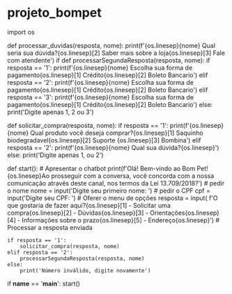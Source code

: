 # projeto_bompet

import os

def processar_duvidas(resposta, nome):
        print(f'{os.linesep}{nome} Qual seria sua dúvida?{os.linesep}[2] Saber mais sobre a loja{os.linesep}[3] Fale com atendente')
if 
def processarSegundaResposta(resposta, nome):
    if resposta == '1':
        print(f'{os.linesep}{nome} Escolha sua forma de pagamento{os.linesep}[1] Crédito{os.linesep}[2] Boleto Bancario')
    elif resposta == '2':
        print(f'{os.linesep}{nome} Escolha sua forma de pagamento{os.linesep}[1] Crédito{os.linesep}[2] Boleto Bancario')
    elif resposta == '3':
        print(f'{os.linesep}{nome} Escolha sua forma de pagamento{os.linesep}[1] Crédito{os.linesep}[2] Boleto Bancario')
    else:
        print('Digite apenas 1, 2 ou 3')


def solicitar_compra(resposta, nome):
    if resposta == '1':
        print(f'{os.linesep}{nome} Qual produto você deseja comprar?{os.linesep}[1] Saquinho biodegradavel{os.linesep}[2] Suporte {os.linesep}[3] Bombina')
    elif resposta == '2':
        print(f'{os.linesep}{nome} Qual sua dúvida?{os.linesep}')
    else:
        print('Digite apenas 1, ou 2')


def start():
    # Apresentar o chatbot
    print(f'Olá! Bem-vindo ao Bom Pet!{os.linesep}Ao prosseguir com a conversa, você concorda com a nossa comunicação através deste canal, nos termos da Lei 13.709/2018?')
    # pedir o nome
    nome = input('Digite seu primeiro nome: ')
    # pedir o CPF
    cpf = input('Digite seu CPF: ')
    # Oferer o menu de opções
    resposta = input(
        f'O que gostaria de fazer aqui?{os.linesep}[1] - Solicitar uma compra{os.linesep}[2] - Dúvidas{os.linesep}[3] - Orientações{os.linesep}[4] - Informações sobre o prazo{os.linesep}[5] - Endereço{os.linesep}')
    # Processar a resposta enviada

    if resposta == '1':
        solicitar_compra(resposta, nome)
    elif resposta == '2':
        processarSegundaResposta(resposta, nome)
    else:
        print('Número inválido, digite novamente')

if __name__ == '__main__':
    start()
